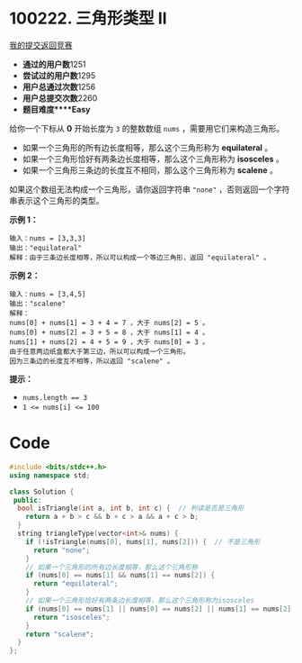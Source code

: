# 100222. 三角形类型 II

[我的提交](https://leetcode.cn/contest/biweekly-contest-123/problems/type-of-triangle-ii/submissions/)[返回竞赛](https://leetcode.cn/contest/biweekly-contest-123/)

- **通过的用户数**1251
- **尝试过的用户数**1295
- **用户总通过次数**1256
- **用户总提交次数**2260
- **题目难度****Easy**

给你一个下标从 **0** 开始长度为 `3` 的整数数组 `nums` ，需要用它们来构造三角形。

- 如果一个三角形的所有边长度相等，那么这个三角形称为 **equilateral** 。
- 如果一个三角形恰好有两条边长度相等，那么这个三角形称为 **isosceles** 。
- 如果一个三角形三条边的长度互不相同，那么这个三角形称为 **scalene** 。

如果这个数组无法构成一个三角形，请你返回字符串 `"none"` ，否则返回一个字符串表示这个三角形的类型。

 

**示例 1：**

```
输入：nums = [3,3,3]
输出："equilateral"
解释：由于三条边长度相等，所以可以构成一个等边三角形，返回 "equilateral" 。
```

**示例 2：**

```
输入：nums = [3,4,5]
输出："scalene"
解释：
nums[0] + nums[1] = 3 + 4 = 7 ，大于 nums[2] = 5 。
nums[0] + nums[2] = 3 + 5 = 8 ，大于 nums[1] = 4 。
nums[1] + nums[2] = 4 + 5 = 9 ，大于 nums[0] = 3 。
由于任意两边纸盒都大于第三边，所以可以构成一个三角形。
因为三条边的长度互不相等，所以返回 "scalene" 。
```

 

**提示：**

- `nums.length == 3`
- `1 <= nums[i] <= 100`

# Code

```cpp
#include <bits/stdc++.h>
using namespace std;

class Solution {
 public:
  bool isTriangle(int a, int b, int c) {  // 判读是否是三角形
    return a + b > c && b + c > a && a + c > b;
  }
  string triangleType(vector<int>& nums) {
    if (!isTriangle(nums[0], nums[1], nums[2])) {  // 不是三角形
      return "none";
    }
    // 如果一个三角形的所有边长度相等，那么这个三角形称
    if (nums[0] == nums[1] && nums[1] == nums[2]) {
      return "equilateral";
    }
    // 如果一个三角形恰好有两条边长度相等，那么这个三角形称为isosceles
    if (nums[0] == nums[1] || nums[0] == nums[2] || nums[1] == nums[2]) {
      return "isosceles";
    }
    return "scalene";
  }
};
```

